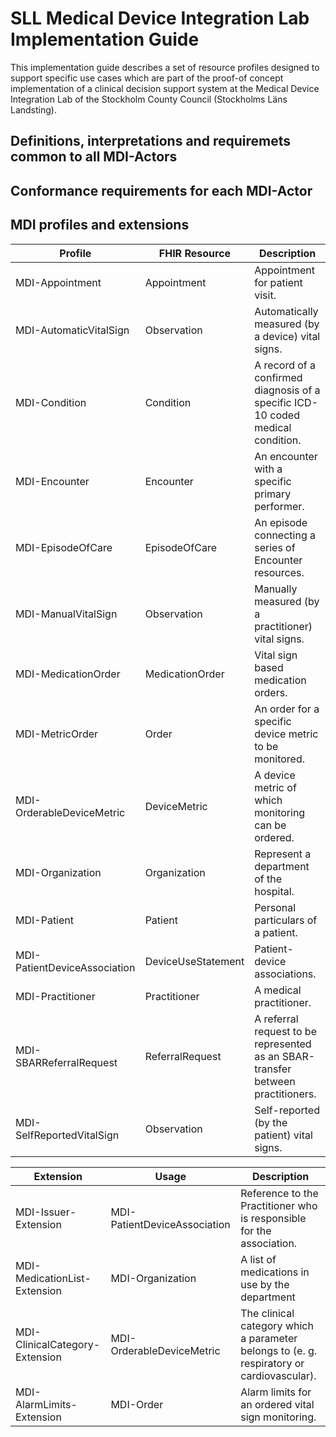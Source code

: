 # SLL Medical Device Integration Lab Implementation Guide
This implementation guide describes a set of resource profiles designed to support specific use cases which are part of the proof-of concept implementation of a clinical decision support system at the Medical Device Integration Lab of the Stockholm County Council (Stockholms Läns Landsting). 

## Definitions, interpretations and requiremets common to all MDI-Actors

## Conformance requirements for each MDI-Actor

## MDI profiles and extensions
|Profile|FHIR Resource|Description|
|---|---|---|
|MDI-Appointment|Appointment|Appointment for patient visit.
|MDI-AutomaticVitalSign|Observation|Automatically measured (by a device) vital signs.
|MDI-Condition|Condition|A record of a confirmed diagnosis of a specific ICD-10 coded medical condition.  
|MDI-Encounter|Encounter|An encounter with a specific primary performer.
|MDI-EpisodeOfCare|EpisodeOfCare|An episode connecting a series of Encounter resources.
|MDI-ManualVitalSign|Observation|Manually measured (by a practitioner) vital signs.
|MDI-MedicationOrder|MedicationOrder|Vital sign based medication orders.
|MDI-MetricOrder|Order|An order for a specific device metric to be monitored.
|MDI-OrderableDeviceMetric|DeviceMetric|A device metric of which monitoring can be ordered.
|MDI-Organization|Organization|Represent a department of the hospital.
|MDI-Patient|Patient|Personal particulars of a patient.|
|MDI-PatientDeviceAssociation|DeviceUseStatement|Patient-device associations.
|MDI-Practitioner|Practitioner|A medical practitioner.
|MDI-SBARReferralRequest|ReferralRequest|A referral request to be represented as an SBAR-transfer between practitioners.
|MDI-SelfReportedVitalSign|Observation|Self-reported (by the patient) vital signs.

|Extension|Usage|Description|
|---|---|---|
|MDI-Issuer-Extension|MDI-PatientDeviceAssociation|Reference to the Practitioner who is responsible for the association.|
|MDI-MedicationList-Extension|MDI-Organization|A list of medications in use by the department
|MDI-ClinicalCategory-Extension|MDI-OrderableDeviceMetric|The clinical category which a parameter belongs to (e. g. respiratory or cardiovascular).
|MDI-AlarmLimits-Extension|MDI-Order|Alarm limits for an ordered vital sign monitoring.
